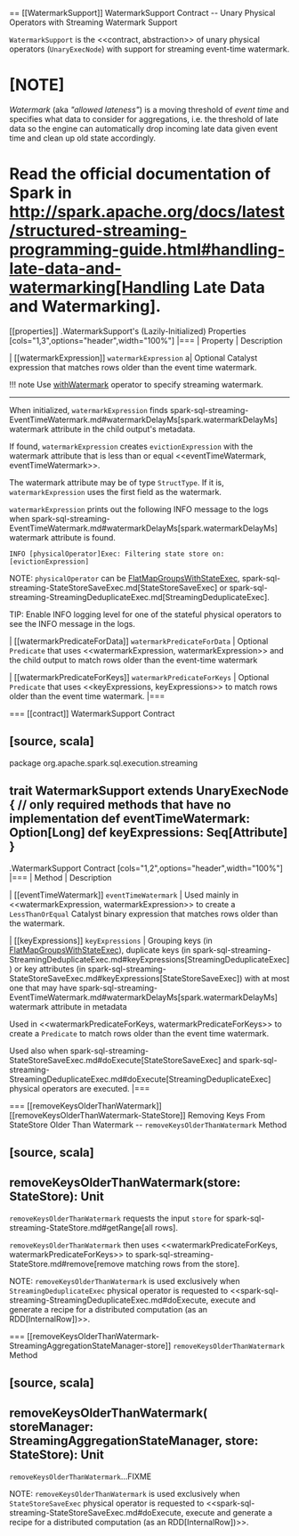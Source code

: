 == [[WatermarkSupport]] WatermarkSupport Contract -- Unary Physical Operators with Streaming Watermark Support

`WatermarkSupport` is the <<contract, abstraction>> of unary physical operators (`UnaryExecNode`) with support for streaming event-time watermark.

[NOTE]
====
*Watermark* (aka *"allowed lateness"*) is a moving threshold of *event time* and specifies what data to consider for aggregations, i.e. the threshold of late data so the engine can automatically drop incoming late data given event time and clean up old state accordingly.

Read the official documentation of Spark in http://spark.apache.org/docs/latest/structured-streaming-programming-guide.html#handling-late-data-and-watermarking[Handling Late Data and Watermarking].
====

[[properties]]
.WatermarkSupport's (Lazily-Initialized) Properties
[cols="1,3",options="header",width="100%"]
|===
| Property
| Description

| [[watermarkExpression]] `watermarkExpression`
a| Optional Catalyst expression that matches rows older than the event time watermark.

!!! note
    Use [withWatermark](operators/withWatermark.md) operator to specify streaming watermark.

---

When initialized, `watermarkExpression` finds spark-sql-streaming-EventTimeWatermark.md#watermarkDelayMs[spark.watermarkDelayMs] watermark attribute in the child output's metadata.

If found, `watermarkExpression` creates `evictionExpression` with the watermark attribute that is less than or equal <<eventTimeWatermark, eventTimeWatermark>>.

The watermark attribute may be of type `StructType`. If it is, `watermarkExpression` uses the first field as the watermark.

`watermarkExpression` prints out the following INFO message to the logs when spark-sql-streaming-EventTimeWatermark.md#watermarkDelayMs[spark.watermarkDelayMs] watermark attribute is found.

```text
INFO [physicalOperator]Exec: Filtering state store on: [evictionExpression]
```

NOTE: `physicalOperator` can be [FlatMapGroupsWithStateExec](physical-operators/FlatMapGroupsWithStateExec.md), spark-sql-streaming-StateStoreSaveExec.md[StateStoreSaveExec] or spark-sql-streaming-StreamingDeduplicateExec.md[StreamingDeduplicateExec].

TIP: Enable INFO logging level for one of the stateful physical operators to see the INFO message in the logs.

| [[watermarkPredicateForData]] `watermarkPredicateForData`
| Optional `Predicate` that uses <<watermarkExpression, watermarkExpression>> and the child output to match rows older than the event-time watermark

| [[watermarkPredicateForKeys]] `watermarkPredicateForKeys`
| Optional `Predicate` that uses <<keyExpressions, keyExpressions>> to match rows older than the event time watermark.
|===

=== [[contract]] WatermarkSupport Contract

[source, scala]
----
package org.apache.spark.sql.execution.streaming

trait WatermarkSupport extends UnaryExecNode {
  // only required methods that have no implementation
  def eventTimeWatermark: Option[Long]
  def keyExpressions: Seq[Attribute]
}
----

.WatermarkSupport Contract
[cols="1,2",options="header",width="100%"]
|===
| Method
| Description

| [[eventTimeWatermark]] `eventTimeWatermark`
| Used mainly in <<watermarkExpression, watermarkExpression>> to create a `LessThanOrEqual` Catalyst binary expression that matches rows older than the watermark.

| [[keyExpressions]] `keyExpressions`
| Grouping keys (in [FlatMapGroupsWithStateExec](physical-operators/FlatMapGroupsWithStateExec.md#keyExpressions)), duplicate keys (in spark-sql-streaming-StreamingDeduplicateExec.md#keyExpressions[StreamingDeduplicateExec]) or key attributes (in spark-sql-streaming-StateStoreSaveExec.md#keyExpressions[StateStoreSaveExec]) with at most one that may have spark-sql-streaming-EventTimeWatermark.md#watermarkDelayMs[spark.watermarkDelayMs] watermark attribute in metadata

Used in <<watermarkPredicateForKeys, watermarkPredicateForKeys>> to create a `Predicate` to match rows older than the event time watermark.

Used also when spark-sql-streaming-StateStoreSaveExec.md#doExecute[StateStoreSaveExec] and spark-sql-streaming-StreamingDeduplicateExec.md#doExecute[StreamingDeduplicateExec] physical operators are executed.
|===

=== [[removeKeysOlderThanWatermark]][[removeKeysOlderThanWatermark-StateStore]] Removing Keys From StateStore Older Than Watermark -- `removeKeysOlderThanWatermark` Method

[source, scala]
----
removeKeysOlderThanWatermark(store: StateStore): Unit
----

`removeKeysOlderThanWatermark` requests the input `store` for spark-sql-streaming-StateStore.md#getRange[all rows].

`removeKeysOlderThanWatermark` then uses <<watermarkPredicateForKeys, watermarkPredicateForKeys>> to spark-sql-streaming-StateStore.md#remove[remove matching rows from the store].

NOTE: `removeKeysOlderThanWatermark` is used exclusively when `StreamingDeduplicateExec` physical operator is requested to <<spark-sql-streaming-StreamingDeduplicateExec.md#doExecute, execute and generate a recipe for a distributed computation (as an RDD[InternalRow])>>.

=== [[removeKeysOlderThanWatermark-StreamingAggregationStateManager-store]] `removeKeysOlderThanWatermark` Method

[source, scala]
----
removeKeysOlderThanWatermark(
  storeManager: StreamingAggregationStateManager,
  store: StateStore): Unit
----

`removeKeysOlderThanWatermark`...FIXME

NOTE: `removeKeysOlderThanWatermark` is used exclusively when `StateStoreSaveExec` physical operator is requested to <<spark-sql-streaming-StateStoreSaveExec.md#doExecute, execute and generate a recipe for a distributed computation (as an RDD[InternalRow])>>.
